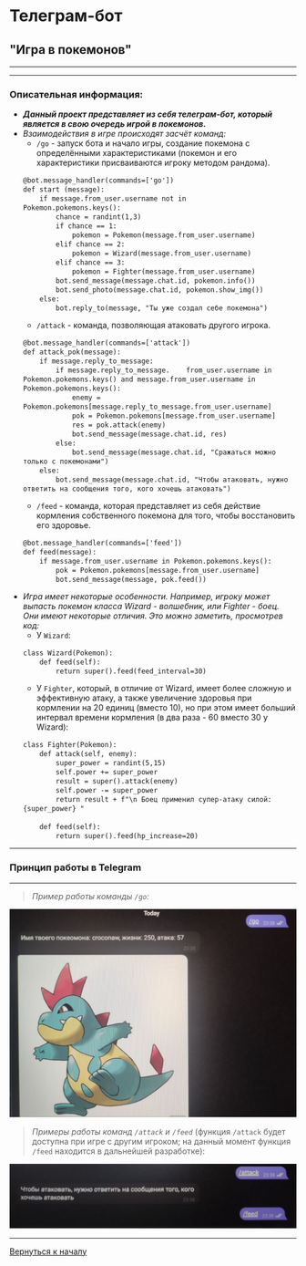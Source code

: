 <a id = "start"></a>
# Телеграм-бот
## "Игра в покемонов"
---
---
### Описательная информация:
- ___Данный проект представляет из себя телеграм-бот, который является в свою очередь игрой в покемонов.___
- _Взаимодействия в игре происходят засчёт команд:_
    - `/go` - запуск бота и начало игры, создание покемона с определёнными характеристиками (покемон и его характеристики присваиваются игроку методом рандома).
    ```
    @bot.message_handler(commands=['go'])
    def start (message):
        if message.from_user.username not in    Pokemon.pokemons.keys():
            chance = randint(1,3)
            if chance == 1:
                pokemon = Pokemon(message.from_user.username)
            elif chance == 2:
                pokemon = Wizard(message.from_user.username)
            elif chance == 3:
                pokemon = Fighter(message.from_user.username)
            bot.send_message(message.chat.id, pokemon.info())
            bot.send_photo(message.chat.id, pokemon.show_img())
        else:
            bot.reply_to(message, "Ты уже создал себе покемона")
    ```
    - `/attack` - команда, позволяющая атаковать другого игрока.
    ```
    @bot.message_handler(commands=['attack'])
    def attack_pok(message):
        if message.reply_to_message:
            if message.reply_to_message.    from_user.username in Pokemon.pokemons.keys() and message.from_user.username in Pokemon.pokemons.keys():
                enemy = Pokemon.pokemons[message.reply_to_message.from_user.username]
                pok = Pokemon.pokemons[message.from_user.username]
                res = pok.attack(enemy)
                bot.send_message(message.chat.id, res)
            else:
                bot.send_message(message.chat.id, "Сражаться можно только с покемонами")
        else:
            bot.send_message(message.chat.id, "Чтобы атаковать, нужно ответить на сообщения того, кого хочешь атаковать")     
    ```
    - `/feed` - команда, которая представляет из себя действие кормления собственного покемона для того, чтобы восстановить его здоровье.
    ```
    @bot.message_handler(commands=['feed'])
    def feed(message):
        if message.from_user.username in Pokemon.pokemons.keys():
            pok = Pokemon.pokemons[message.from_user.username]
            bot.send_message(message, pok.feed())

    ```
- _Игра имеет некоторые особенности. Например, игроку может выпасть покемон класса Wizard - волшебник, или Fighter - боец. Они имеют некоторые отличия. Это можно заметить, просмотрев код:_
    - У `Wizard`:
    ```
    class Wizard(Pokemon):
        def feed(self):
            return super().feed(feed_interval=30)
    ```
    - У `Fighter`, который, в отличие от Wizard, имеет более сложную и эффективную атаку, а также увеличение здоровья при кормлении на 20 единиц (вместо 10), но при этом имеет больший интервал времени кормления (в два раза - 60 вместо 30 у Wizard):
    ```
    class Fighter(Pokemon):
        def attack(self, enemy):
            super_power = randint(5,15)
            self.power += super_power
            result = super().attack(enemy)
            self.power -= super_power
            return result + f"\n Боец применил супер-атаку силой:{super_power} "
    
        def feed(self):
            return super().feed(hp_increase=20)
    ```
---
### Принцип работы в Telegram
---
>_Пример работы команды `/go`:_

![](/Screen1.jpg)

>_Примеры работы команд `/attack` и `/feed`_ (функция `/attack` будет доступна при игре с другим игроком; на данный момент функция `/feed` находится в дальнейшей разработке):

![](/Screen2.jpg)

---
[Вернуться к началу]("start")